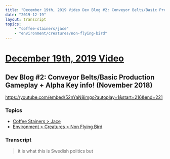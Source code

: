 ```yaml
---
title: "December 19th, 2019 Video Dev Blog #2: Conveyor Belts/Basic Production Gameplay + Alpha Key info! (November 2018)"
date: "2019-12-19"
layout: transcript
topics:
    - "coffee-stainers/jace"
    - "environment/creatures/non-flying-bird"
---
```

# [December 19th, 2019 Video](../2019-12-19.md)
## Dev Blog #2: Conveyor Belts/Basic Production Gameplay + Alpha Key info! (November 2018)
https://youtube.com/embed/52nYaN8imgo?autoplay=1&start=216&end=221

### Topics
* [Coffee Stainers > Jace](../topics/coffee-stainers/jace.md)
* [Environment > Creatures > Non Flying Bird](../topics/environment/creatures/non-flying-bird.md)

### Transcript

> it is what this is Swedish politics but
